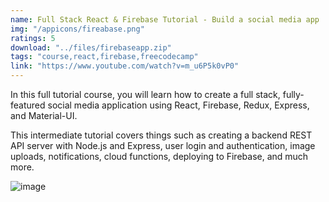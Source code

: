 ```yaml
---
name: Full Stack React & Firebase Tutorial - Build a social media app
img: "/appicons/fireabase.png"
ratings: 5
download: "../files/firebaseapp.zip"
tags: "course,react,firebase,freecodecamp"
link: "https://www.youtube.com/watch?v=m_u6P5k0vP0"
---
```


In this full tutorial course, you will learn how to create a full stack, fully-featured social media application using React, Firebase, Redux, Express, and Material-UI.

This intermediate tutorial covers things such as creating a backend REST API server with Node.js and Express, user login and authentication, image uploads, notifications, cloud functions, deploying to Firebase, and much more.

<img src="../../screenshots/Firebaseapp/ss1.png" alt="image" >
